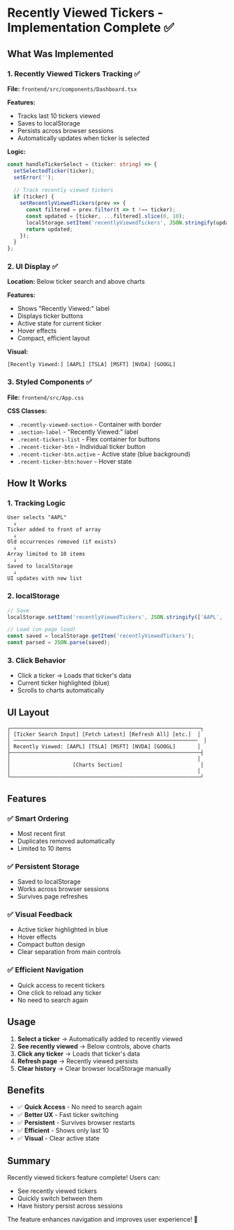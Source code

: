 # Recently Viewed Tickers - Implementation Complete ✅

## What Was Implemented

### 1. **Recently Viewed Tickers Tracking** ✅
**File:** `frontend/src/components/Dashboard.tsx`

**Features:**
- Tracks last 10 tickers viewed
- Saves to localStorage
- Persists across browser sessions
- Automatically updates when ticker is selected

**Logic:**
```typescript
const handleTickerSelect = (ticker: string) => {
  setSelectedTicker(ticker);
  setError('');
  
  // Track recently viewed tickers
  if (ticker) {
    setRecentlyViewedTickers(prev => {
      const filtered = prev.filter(t => t !== ticker);
      const updated = [ticker, ...filtered].slice(0, 10);
      localStorage.setItem('recentlyViewedTickers', JSON.stringify(updated));
      return updated;
    });
  }
};
```

### 2. **UI Display** ✅
**Location:** Below ticker search and above charts

**Features:**
- Shows "Recently Viewed:" label
- Displays ticker buttons
- Active state for current ticker
- Hover effects
- Compact, efficient layout

**Visual:**
```
[Recently Viewed:] [AAPL] [TSLA] [MSFT] [NVDA] [GOOGL]
```

### 3. **Styled Components** ✅
**File:** `frontend/src/App.css`

**CSS Classes:**
- `.recently-viewed-section` - Container with border
- `.section-label` - "Recently Viewed:" label
- `.recent-tickers-list` - Flex container for buttons
- `.recent-ticker-btn` - Individual ticker button
- `.recent-ticker-btn.active` - Active state (blue background)
- `.recent-ticker-btn:hover` - Hover state

## How It Works

### 1. **Tracking Logic**
```
User selects "AAPL"
  ↓
Ticker added to front of array
  ↓
Old occurrences removed (if exists)
  ↓
Array limited to 10 items
  ↓
Saved to localStorage
  ↓
UI updates with new list
```

### 2. **localStorage**
```javascript
// Save
localStorage.setItem('recentlyViewedTickers', JSON.stringify(['AAPL', 'TSLA', 'MSFT']));

// Load (on page load)
const saved = localStorage.getItem('recentlyViewedTickers');
const parsed = JSON.parse(saved);
```

### 3. **Click Behavior**
- Click a ticker → Loads that ticker's data
- Current ticker highlighted (blue)
- Scrolls to charts automatically

## UI Layout

```
┌─────────────────────────────────────────────────────────────┐
│ [Ticker Search Input] [Fetch Latest] [Refresh All] [etc.]  │
│ ───────────────────────────────────────────────────────────  │
│ Recently Viewed: [AAPL] [TSLA] [MSFT] [NVDA] [GOOGL]       │
├─────────────────────────────────────────────────────────────┤
│                                                            │
│                    [Charts Section]                         │
│                                                            │
└─────────────────────────────────────────────────────────────┘
```

## Features

### ✅ **Smart Ordering**
- Most recent first
- Duplicates removed automatically
- Limited to 10 items

### ✅ **Persistent Storage**
- Saved to localStorage
- Works across browser sessions
- Survives page refreshes

### ✅ **Visual Feedback**
- Active ticker highlighted in blue
- Hover effects
- Compact button design
- Clear separation from main controls

### ✅ **Efficient Navigation**
- Quick access to recent tickers
- One click to reload any ticker
- No need to search again

## Usage

1. **Select a ticker** → Automatically added to recently viewed
2. **See recently viewed** → Below controls, above charts
3. **Click any ticker** → Loads that ticker's data
4. **Refresh page** → Recently viewed persists
5. **Clear history** → Clear browser localStorage manually

## Benefits

- ✅ **Quick Access** - No need to search again
- ✅ **Better UX** - Fast ticker switching
- ✅ **Persistent** - Survives browser restarts
- ✅ **Efficient** - Shows only last 10
- ✅ **Visual** - Clear active state

## Summary

Recently viewed tickers feature complete! Users can:
- See recently viewed tickers
- Quickly switch between them
- Have history persist across sessions

The feature enhances navigation and improves user experience! 🎉


